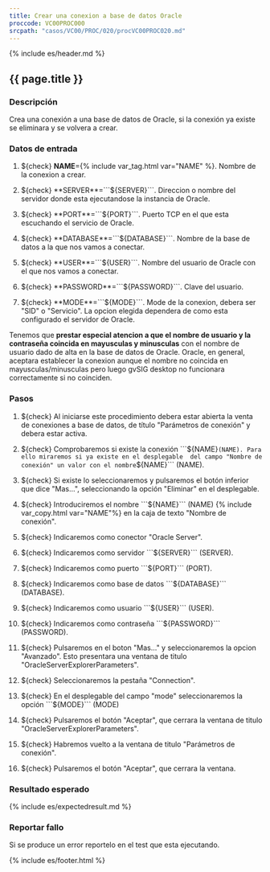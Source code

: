 ```yaml
---
title: Crear una conexion a base de datos Oracle
proccode: VC00PROC000
srcpath: "casos/VC00/PROC/020/procVC00PROC020.md"
---
```


{% include es/header.md %}

## {{ page.title }}

### Descripción

Crea una conexión a una base de datos de Oracle, si la conexión ya existe se eliminara y se volvera a crear.

### Datos de entrada

1. ${check} **NAME**={% include var_tag.html var="NAME" %}. Nombre de la conexion a crear.

2. ${check} **SERVER**=```${SERVER}```. Direccion o nombre del servidor donde esta ejecutandose la instancia de Oracle.

3. ${check} **PORT**=```${PORT}```. Puerto TCP en el que esta escuchando el servicio de Oracle.

4. ${check} **DATABASE**=```${DATABASE}```. Nombre de la base de datos a la que nos vamos a conectar.

5. ${check} **USER**=```${USER}```. Nombre del usuario de Oracle con el que nos vamos a conectar.

6. ${check} **PASSWORD**=```${PASSWORD}```. Clave del usuario.

7. ${check} **MODE**=```${MODE}```. Mode de la conexion, debera ser "SID" o "Servicio". La opcion elegida
   dependera de como esta configurado el servidor de Oracle.

Tenemos que **prestar especial atencion a que el nombre de usuario y la contraseña coincida en mayusculas y minusculas**
con el nombre de usuario dado de alta en la base de datos de Oracle. Oracle, en general, aceptara establecer
la conexion aunque el nombre no coincida en mayusculas/minusculas pero luego gvSIG desktop no funcionara correctamente
si no coinciden.

### Pasos


1. ${check} Al iniciarse este procedimiento debera estar abierta la venta de conexiones a base de datos, 
   de título "Parámetros de conexión" y debera estar activa.

2. ${check} Comprobaremos si existe la conexión ```${NAME}``` (NAME). Para ello miraremos si ya existe en el desplegable 
   del campo "Nombre de conexión" un valor con el nombre ```${NAME}``` (NAME).

3. ${check} Si existe lo seleccionaremos y pulsaremos el botón inferior que dice "Mas...", seleccionando la
   opción "Eliminar" en el desplegable.

4. ${check} Introduciremos el nombre ```${NAME}``` (NAME) {% include var_copy.html var="NAME"%} en la caja de texto "Nombre de conexión".

5. ${check} Indicaremos como conector "Oracle Server".

7. ${check} Indicaremos como servidor ```${SERVER}``` (SERVER).

8. ${check} Indicaremos como puerto ```${PORT}``` (PORT).

9. ${check} Indicaremos como base de datos ```${DATABASE}``` (DATABASE).

10. ${check} Indicaremos como usuario ```${USER}``` (USER).

11. ${check} Indicaremos como contraseña ```${PASSWORD}``` (PASSWORD).

12. ${check} Pulsaremos en el boton "Mas..." y seleccionaremos la opcion "Avanzado". 
    Esto presentara una ventana de titulo "OracleServerExplorerParameters".
   
13. ${check} Seleccionaremos la pestaña "Connection".

14. ${check} En el desplegable del campo "mode" seleccionaremos la opción ```${MODE}``` (MODE)

15. ${check} Pulsaremos el botón "Aceptar", que cerrara la ventana de titulo "OracleServerExplorerParameters".
   
16. ${check} Habremos vuelto a la ventana de titulo "Parámetros de conexión".

17. ${check} Pulsaremos el botón "Aceptar", que cerrara la ventana.
   
### Resultado esperado

{% include es/expectedresult.md %}

### Reportar fallo

Si se produce un error reportelo en el test que esta ejecutando.

{% include es/footer.html %}
